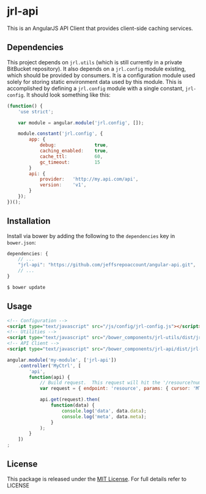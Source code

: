 # jrl-api

This is an AngularJS API Client that provides client-side caching services.

## Dependencies

This project depends on `jrl.utils` (which is still currently in a private BitBucket repository).  It also depends on a `jrl.config` module existing, which should be provided by consumers.  It is a configuration module used solely for storing static environment data used by this module.  This is accomplished by defining a `jrl.config` module with a single constant, `jrl-config`.  It should look something like this:

```javascript
(function() {
    'use strict';

    var module = angular.module('jrl.config', []);

    module.constant('jrl.config', {
        app: {
            debug:              true,
            caching_enabled:    true,
            cache_ttl:          60,
            gc_timeout:         15
        }
        api: {
            provider:   'http://my.api.com/api',
            version:    'v1',
        }
    });
})();

```

## Installation

Install via bower by adding the following to the `dependencies` key in `bower.json`:

```javascript
dependencies: {
    // ...
    "jrl-api": "https://github.com/jeffsrepoaccount/angular-api.git",
    // ...
}
```

```bash
$ bower update
```


## Usage

```html
<!-- Configuration -->
<script type="text/javascript" src="/js/config/jrl-config.js"></script>
<!-- Utilities -->
<script type="text/javascript" src="/bower_components/jrl-utils/dist/jrl.utils.min.js"></script>
<!-- API Client -->
<script type="text/javascript" src="/bower_components/jrl-api/dist/jrl-api.min.js"></script>
```


```javascript
angular.module('my-module', ['jrl-api'])
    .controller('MyCtrl', [
        'api',
        function(api) {
            // Build request.  This request will hit the '/resource?number=42&cursor=MTc=' endpoint
            var request = { endpoint: 'resource', params: { cursor: 'MTc=', number: 42 } };

            api.get(request).then(
                function(data) {
                    console.log('data', data.data);
                    console.log('meta', data.meta);
                }
            );
        }
    ])
;
```

## License

This package is released under the [MIT License](https://opensource.org/licenses/MIT).  For full details refer to LICENSE
